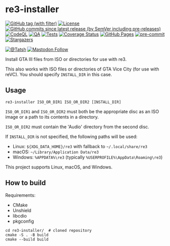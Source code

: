 # re3-installer

[![GitHub tag (with filter)](https://img.shields.io/github/v/tag/Tatsh/re3-installer)](https://github.com/Tatsh/re3-installer/tags)
[![License](https://img.shields.io/github/license/Tatsh/re3-installer)](https://github.com/Tatsh/re3-installer/blob/master/LICENSE.txt)
[![GitHub commits since latest release (by SemVer including pre-releases)](https://img.shields.io/github/commits-since/Tatsh/re3-installer/v0.2.2/master)](https://github.com/Tatsh/re3-installer/compare/v0.2.2...master)
[![CodeQL](https://github.com/Tatsh/re3-installer/actions/workflows/codeql.yml/badge.svg)](https://github.com/Tatsh/re3-installer/actions/workflows/codeql.yml)
[![QA](https://github.com/Tatsh/re3-installer/actions/workflows/qa.yml/badge.svg)](https://github.com/Tatsh/re3-installer/actions/workflows/qa.yml)
[![Tests](https://github.com/Tatsh/re3-installer/actions/workflows/tests.yml/badge.svg)](https://github.com/Tatsh/re3-installer/actions/workflows/tests.yml)
[![Coverage Status](https://coveralls.io/repos/github/Tatsh/re3-installer/badge.svg?branch=master)](https://coveralls.io/github/Tatsh/re3-installer?branch=master)
[![GitHub Pages](https://github.com/Tatsh/re3-installer/actions/workflows/pages/pages-build-deployment/badge.svg)](https://tatsh.github.io/re3-installer/)
[![pre-commit](https://img.shields.io/badge/pre--commit-enabled-brightgreen?logo=pre-commit&logoColor=white)](https://github.com/pre-commit/pre-commit)
[![Stargazers](https://img.shields.io/github/stars/Tatsh/re3-installer?logo=github&style=flat)](https://github.com/Tatsh/re3-installer/stargazers)

[![@Tatsh](https://img.shields.io/badge/dynamic/json?url=https%3A%2F%2Fpublic.api.bsky.app%2Fxrpc%2Fapp.bsky.actor.getProfile%2F%3Factor%3Ddid%3Aplc%3Auq42idtvuccnmtl57nsucz72%26query%3D%24.followersCount%26style%3Dsocial%26logo%3Dbluesky%26label%3DFollow%2520%40Tatsh&query=%24.followersCount&style=social&logo=bluesky&label=Follow%20%40Tatsh)](https://bsky.app/profile/Tatsh.bsky.social)
[![Mastodon Follow](https://img.shields.io/mastodon/follow/109370961877277568?domain=hostux.social&style=social)](https://hostux.social/@Tatsh)

Install GTA III files from ISO or directories for use with re3.

This also works with ISO files or directories of GTA Vice City (for use with reVC). You should
specify `INSTALL_DIR` in this case.

## Usage

```plain
re3-installer ISO_OR_DIR1 ISO_OR_DIR2 [INSTALL_DIR]
```

`ISO_OR_DIR1` and `ISO_OR_DIR2` must both be the appropriate disc as an ISO image or a path to its
contents in a directory.

`ISO_OR_DIR2` must contain the 'Audio' directory from the second disc.

If `INSTALL_DIR` is not specified, the following paths will be used:

- Linux: `${XDG_DATA_HOME}/re3` with fallback to `~/.local/share/re3`
- macOS: `~/Library/Application Data/re3`
- Windows: `%APPDATA%\re3` (typically `%USERPROFILE%\AppData\Roaming\re3`)

This project supports Linux, macOS, and Windows.

## How to build

Requirements:

- CMake
- Unshield
- libcdio
- pkgconfig

```shell
cd re3-installer/  # cloned repository
cmake -S . -B build
cmake --build build
```
